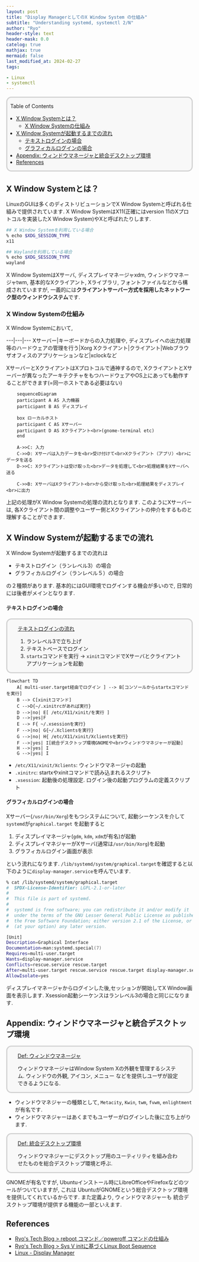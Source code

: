 ```yaml
---
layout: post
title: "Display ManagerとしてのX Window System の仕組み"
subtitle: "Understanding systemd, systemctl 2/N"
author: "Ryo"
header-style: text
header-mask: 0.0
catelog: true
mathjax: true
mermaid: false
last_modified_at: 2024-02-27
tags:

- Linux
- systemctl
---
```


<div style='border-radius: 1em; border-style:solid; border-color:#D3D3D3; background-color:#F8F8F8'>

<p class="h4">&nbsp;&nbsp;Table of Contents</p>

<!-- START doctoc generated TOC please keep comment here to allow auto update -->
<!-- DON'T EDIT THIS SECTION, INSTEAD RE-RUN doctoc TO UPDATE -->

- [X Window Systemとは？](#x-window-system%E3%81%A8%E3%81%AF)
  - [X Window Systemの仕組み](#x-window-system%E3%81%AE%E4%BB%95%E7%B5%84%E3%81%BF)
- [X Window Systemが起動するまでの流れ](#x-window-system%E3%81%8C%E8%B5%B7%E5%8B%95%E3%81%99%E3%82%8B%E3%81%BE%E3%81%A7%E3%81%AE%E6%B5%81%E3%82%8C)
    - [テキストログインの場合](#%E3%83%86%E3%82%AD%E3%82%B9%E3%83%88%E3%83%AD%E3%82%B0%E3%82%A4%E3%83%B3%E3%81%AE%E5%A0%B4%E5%90%88)
    - [グラフィカルログインの場合](#%E3%82%B0%E3%83%A9%E3%83%95%E3%82%A3%E3%82%AB%E3%83%AB%E3%83%AD%E3%82%B0%E3%82%A4%E3%83%B3%E3%81%AE%E5%A0%B4%E5%90%88)
- [Appendix: ウィンドウマネージャと統合デスクトップ環境](#appendix-%E3%82%A6%E3%82%A3%E3%83%B3%E3%83%89%E3%82%A6%E3%83%9E%E3%83%8D%E3%83%BC%E3%82%B8%E3%83%A3%E3%81%A8%E7%B5%B1%E5%90%88%E3%83%87%E3%82%B9%E3%82%AF%E3%83%88%E3%83%83%E3%83%97%E7%92%B0%E5%A2%83)
- [References](#references)

<!-- END doctoc generated TOC please keep comment here to allow auto update -->


</div>

## X Window Systemとは？

LinuxのGUIは多くのディストリビューションでX Window Systemと呼ばれる仕組みで提供されています.
X Window SystemはX11(正確にはversion 11のXプロトコルを実装したX Window System)やXと呼ばれたりします.

```zsh
## X Window Systemを利用している場合
% echo $XDG_SESSION_TYPE
x11

## Waylandを利用している場合
% echo $XDG_SESSION_TYPE
wayland
```

X Window SystemはXサーバ, ディスプレイマネージャxdm, ウィンドウマネージャtwm, 基本的なXクライアント, Xライブラリ, フォントファイルなどから構成されていますが, 一義的には**クライアントサーバー方式を採用したネットワーク型のウィンドウシステム**です.

### X Window Systemの仕組み

X Window Systemにおいて,

---|---|---
Xサーバー|キーボードからの入力処理や, ディスプレイへの出力処理等のハードウェアの管理を行う|Xorg
Xクライアント|クライアント|Webブラウザオフィスのアプリケーションなど|xclockなど

XサーバーとXクライアントはXプロトコルで通神するので, XクライアントとXサーバーが異なったアーキテクチャをもつハードウェアやOS上にあっても動作することができます(=同一ホストである必要はない)

```mermaid
    sequenceDiagram
    participant A AS 入力機器
    participant B AS ディスプレイ

    box ローカルホスト
    participant C AS Xサーバー
    participant D AS Xクライアント<br>(gnome-terminal etc)
    end
    
    A->>C: 入力
    C->>D: Xサーバは入力データを<br>受け付けて<br>Xクライアント（アプリ）<br>にデータを送る
    D->>C: Xクライアントは受け取った<br>データを処理して<br>処理結果をXサーバへ送る

    C->>B: XサーバはXクライアント<br>から受け取った<br>処理結果をディスプレイ<br>に出力
```

上記の処理がX Window Systemの処理の流れとなります. このようにXサーバーは, 各Xクライアント間の調整やユーザー側とXクライアントの仲介をするものと理解することができます.


## X Window Systemが起動するまでの流れ

X Window Systemが起動するまでの流れは

- テキストログイン（ランレベル3）の場合
- グラフィカルログイン（ランレベル５）の場合

の２種類があります. 基本的にはGUI環境でログインする機会が多いので, 日常的には後者がメインとなります.

#### テキストログインの場合

<div style='padding-left: 2em; padding-right: 2em; border-radius: 1em; border-style:solid; border-color:#D3D3D3; background-color:#F8F8F8'>
<p class="h4"><ins>テキストログインの流れ</ins></p>

1. ランレベル3で立ち上げ
2. テキストベースでログイン
3. `startx`コマンドを実行 → `xinit`コマンドでXサーバとクライアントアプリケーションを起動

</div>


```mermaid
flowchart TD
    A[ multi-user.target経由でログイン ] --> B[コンソールからstartxコマンドを実行]
    B --> C[xinitコマンド]
    C -->D{~/.xinitrcがあれば実行}
    D -->|no| E[ /etc/X11/xinit/を実行 ]
    D -->|yes|F
    E --> F{ ~/.xsessionを実行}
    F -->|no| G{~/.Xclientsを実行}
    G -->|no| H{ /etc/X11/xinit/Xclientsを実行}
    F -->|yes| I[統合デスクトップ環境GNOMEや<br>ウィンドウマネジャーが起動]
    H -->|yes| I
    G -->|yes| I
```

- `/etc/X11/xinit/Xclients`: ウィンドウマネージャの起動
- `.xinitrc`: startxやxinitコマンドで読み込まれるスクリプト
- `.xsession`: 起動後の処理設定. ログイン後の起動プログラムの定義スクリプト


#### グラフィカルログインの場合


Xサーバー(`/usr/bin/Xorg`)をもつシステムについて, 起動シーケンスを介して`systemd`が`graphical.target`
を起動すると

1. ディスプレイマネージャ(`gdm`, `kdm`, `xdm`が有名)が起動
2. ディスプレイマネジャーがXサーバ(通常は`/usr/bin/Xorg`)を起動
3. グラフィカルログイン画面が表示

という流れになります. `/lib/systemd/system/graphical.target`を確認すると以下のように`display-manager.service`を呼んでいます. 

```zsh
% cat /lib/systemd/system/graphical.target       
#  SPDX-License-Identifier: LGPL-2.1-or-later
#
#  This file is part of systemd.
#
#  systemd is free software; you can redistribute it and/or modify it
#  under the terms of the GNU Lesser General Public License as published by
#  the Free Software Foundation; either version 2.1 of the License, or
#  (at your option) any later version.

[Unit]
Description=Graphical Interface
Documentation=man:systemd.special(7)
Requires=multi-user.target
Wants=display-manager.service
Conflicts=rescue.service rescue.target
After=multi-user.target rescue.service rescue.target display-manager.service
AllowIsolate=yes
```

ディスプレイマネージャからログインした後,セッションが開始してX Window画面を表示します. Xsession起動シーケンスはランレベル3の場合と同じになります.


## Appendix: ウィンドウマネージャと統合デスクトップ環境

<div style='padding-left: 2em; padding-right: 2em; border-radius: 1em; border-style:solid; border-color:#D3D3D3; background-color:#F8F8F8'>
<p class="h4"><ins>Def: ウィンドウマネージャ</ins></p>

ウィンドウマネージャはWindow System Xの外観を管理するシステム. ウィンドウの外観, アイコン, メニュー
などを提供しユーザが設定できるようになる. 


</div>

- ウィンドウマネジャーの種類として, `Metacity`, `Kwin`, `twm`, `fvwm`, `enlightment`が有名です.
- ウィンドウマネジャーはあくまでもユーザーがログインした後に立ち上がります. 

<div style='padding-left: 2em; padding-right: 2em; border-radius: 1em; border-style:solid; border-color:#D3D3D3; background-color:#F8F8F8'>
<p class="h4"><ins>Def: 統合デスクトップ環境</ins></p>

ウィンドウマネジャーにデスクトップ用のユーティリティを組み合わせたものを総合デスクトップ環境と呼ぶ.

</div>

GNOMEが有名ですが, Ubuntuインストール時にLibreOfficeやFirefoxなどのツールがついていますが, これは
UbuntuがGNOMEという総合デスクトップ環境を提供してくれているからです. また定義より, ウィンドウマネジャーも
統合デスクトップ環境が提供する機能の一部といえます. 


References
----------
- [Ryo's Tech Blog > reboot コマンド／poweroff コマンドの仕組み](https://ryonakagami.github.io/2021/04/28/ubuntu-reboot-systemd/)
- [Ryo's Tech Blog > Sys V initに基づくLinux Boot Sequence](https://ryonakagami.github.io/2023/07/15/linux-boot-sequence/)
- [Linux - Display Manager](https://www.infraexpert.com/infra/linux42.html#google_vignette)